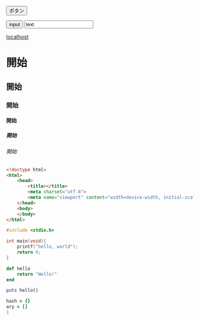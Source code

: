 ---
---

<link rel="stylesheet" href="/assets/css/default_theme.css">

<button>ボタン</button>

<input type="button" value="input">

<input type="text" value="text">

[localhost](localhost)

# 開始
## 開始
### 開始
#### 開始
##### 開始
###### 開始

```html
<!doctype html>
<html>
    <head>
        <title></title>
        <meta charset="utf-8">
        <meta name="viewport" content="width=device-width, initial-scale=1, maximum-scale=1">
    </head>
    <body>
    </body>
</html>
```

```c
#include <stdio.h>

int main(void){
    printf("hello, world");
    return 0;
}
```

```ruby
def hello
    return "Hello!"
end

puts hello()

hash = {}
ary = []
1
```